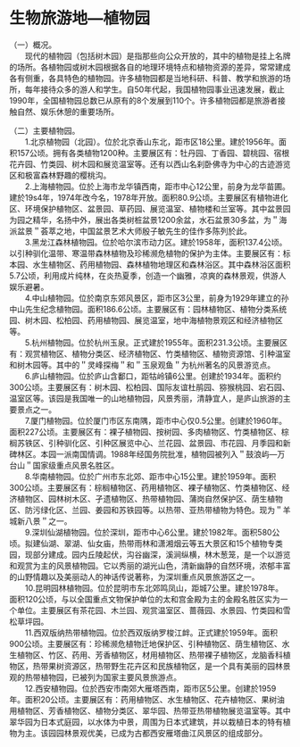 # 生物旅游地—植物园  

（一）概况。  
&emsp;&emsp;现代的植物园（包括树木园）是指那些向公众开放的，其中的植物是挂上名牌的场所。各植物园或树木园根据各自的地理环境特点和植物资源的差异，常常建成各有侧重，各具特色的植物园。许多植物园都是当地科研、科普、教学和旅游的场所，每年接待众多的游人和学生。自50年代起，我国植物园事业迅速发展，截止1990年，全国植物园总数已从原有的8个发展到110个。许多植物园都是旅游者接触自然、娱乐休憩的重要场所。  

（二）主要植物园。  
&emsp;&emsp;1.北京植物园（北园）。位於北京香山东北，距市区18公里。建於1956年。面积157公顷。拥有各类植物1200种。主要展区有：牡丹园、丁香园、碧桃园、宿根花卉园、竹类园、树木园和展览温室等。还有以西山名刹卧佛寺为中心的古迹游览区和极富森林野趣的樱桃沟。  
&emsp;&emsp;2.上海植物园。位於上海市龙华镇西南，距市中心12公里，前身为龙华苗圃。建於19s4年，1974年改今名，1978年开放。面积80.9公顷。主要展区有植物进化区、环境保护植物区、盆景园、草药园、展览温室、植物楼和兰室等。其中盆景园为园之精华，名扬中外，展出各类树桩盆景1200余盆，水石盆景30多盆，为＂海派盆景＂荟萃之地，中国盆景艺术大师殷子敏先生的佳作多陈列於此。  
&emsp;&emsp;3.黑龙江森林植物园。位於哈尔滨市动力区。建於1958年，面积137.4公顷。以引种驯化温带、寒温带森林植物及珍稀濒危植物的保护为主体。主要展区有：标本园、水生植物区、药用植物园、森林植物地理区和森林浴区。其中森林浴区面积5.7公顷，利用成片纯林，在炎热夏季，创造一个幽雅，凉爽的森林景观，供游人娱乐避暑。  
&emsp;&emsp;4.中山植物园。位於南京东郊风景区，距市区3公里，前身为1929年建立的孙中山先生纪念植物园。面积186.6公顷。主要展区有：园林植物区、植物分类系统园、树木园、松柏园、药用植物园、展览温室，地中海植物景观区和经济植物区等。  
&emsp;&emsp;5.杭州植物园。位於杭州玉泉。正式建於1955年。面积231.3公顷。主要展区有：观赏植物区、植物分类区、经济植物区、竹类植物区、植物资源馆、引种温室和树木园等。其中的＂灵峰探梅＂和＂玉泉观鱼＂为杭州著名的风景游览点。  
&emsp;&emsp;6.庐山植物园。位於庐山含鄱口，距牯岭镇6公里。创建於1934年。面积约300公顷。主要展区有：树木园、松柏园、国际友谊杜鹃园、猕猴桃园、宕石园、温室区等。该园是我国唯一的山地植物园，风景秀丽，清静宜人，是庐山旅游的主要景点之一。  
&emsp;&emsp;7.厦门植物园。位於厦门市区东南隅，距市中心仅0.5公里。创建於1960年。面积227公顷。主要展区有：裸子植物园、按树园、多肉植物区、竹类植物区、棕榈苏铁区、引种驯化区、引种区展览中心、兰花园、盆景园、市花园、月季园和新碑林区。本园一派南国情调。1988年经国务院批准，植物园被列入＂鼓浪屿—万台山＂国家级重点风景名胜区。  
&emsp;&emsp;8.华南植物园。位於广州市东北郊、距市中心15公里。建於1959年。面积300公顷。主要展区有：棕榈植物区、药用植物区、裸子植物区、竹类植物区、经济植物区、园林树木区、孑遗植物区、热带植物园、蒲岗自然保护区、荫生植物区、防污绿化区、兰园、姜园和苏铁园等。以热带、亚热带植物为特色。现为＂羊城新八景＂之一。  
&emsp;&emsp;9.深圳仙湖植物园。位於深圳，距市中心6公里。建於1982年。面积580公顷。拟建仙湖、翠湖、仙女庙，热带雨林和潇湘烟云等五大景区和15个植物专类园，现部分建成。园内丘陵起伏，沟谷幽深，溪涧纵横，林木葱笼，是一个以游览和观赏为主的风景植物园。它以秀丽的湖光山色，清新幽静的自然环境，浓郁丰富的山野情趣以及美丽动人的神话传说著称，为深圳重点风景旅游区之一。  
&emsp;&emsp;10.昆明园林植物园。位於昆明市东北郊鸣凤山，距城7公里。建於1978年。面积120公顷，与以全国重点文物保护单位的太和宫金殿为主的金殿名胜区实为一个单位。主要展区有茶花园、木兰园、观赏温室区、蔷薇园、水景园、竹类园和雪松草坪园。  
&emsp;&emsp;11.西双版纳热带植物园。位於西双版纳罗梭江衅。正式建於1959年。面积900公顷。主要展区有：珍稀濒危植物迁地保护区、引种植物区、荫生植物区、水生植物区、竹区、药用、芳香植物区，材用植物区、热带裸子植物区，龙脑香科植物区，热带果树资源区，热带野生花卉区和民族植物区，是一个具有美丽的园林景观的热带植物园，已被列为国家主要风景旅游点。  
&emsp;&emsp;12.西安植物园。位於西安市南郊大雁塔西南，距市区5公里。创建於1959年。面积20公顷。主要展区有：药用植物区、水生植物区、花卉植物区、果树油用植物区、芳香植物区、植物分类区、翠华园、热带亚热带植物展览温室等。其中翠华园为日本式庭园，以水体为中景，周围为日本式建筑，并以栽植日本的特有植物为主。该园园林景观优美，已成为古都西安雁塔曲江风景区的组成部分。  
<!-- Last processed: 2025-07-22 03:44:31 -->
